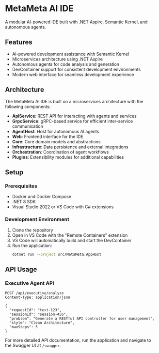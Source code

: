 # MetaMeta AI IDE

A modular AI-powered IDE built with .NET Aspire, Semantic Kernel, and autonomous agents.

## Features

- AI-powered development assistance with Semantic Kernel
- Microservices architecture using .NET Aspire
- Autonomous agents for code analysis and generation
- DevContainer support for consistent development environments
- Modern web interface for seamless development experience

## Architecture

The MetaMeta AI IDE is built on a microservices architecture with the following components:

- **ApiService**: REST API for interacting with agents and services
- **GrpcService**: gRPC-based service for efficient inter-service communication
- **AgentHost**: Host for autonomous AI agents
- **Web**: Frontend interface for the IDE
- **Core**: Core domain models and abstractions
- **Infrastructure**: Data persistence and external integrations
- **Orchestration**: Coordination of agent workflows
- **Plugins**: Extensibility modules for additional capabilities

## Setup

### Prerequisites

- Docker and Docker Compose
- .NET 8 SDK
- Visual Studio 2022 or VS Code with C# extensions

### Development Environment

1. Clone the repository
2. Open in VS Code with the "Remote Containers" extension
3. VS Code will automatically build and start the DevContainer
4. Run the application:
   ```bash
   dotnet run --project src/MetaMeta.AppHost
   ```

## API Usage

### Executive Agent API

```http
POST /api/executive/analyze
Content-Type: application/json

{
  "requestId": "test-123",
  "sessionId": "session-456",
  "problem": "Generate a RESTful API controller for user management",
  "style": "Clean Architecture",
  "maxSteps": 5
}
```

For more detailed API documentation, run the application and navigate to the Swagger UI at `/swagger`.
